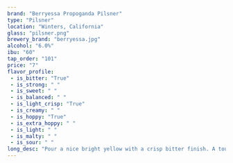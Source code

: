 ```yaml
---
brand: "Berryessa Propoganda Pilsner"
type: "Pilsner"
location: "Winters, California"
glass: "pilsner.png"
brewery_brand: "berryessa.jpg"
alcohol: "6.0%"
ibu: "60"
tap_order: "101"
price: "7"
flavor_profile:
 - is_bitter: "True"
 - is_strong: " "
 - is_sweet: " "
 - is_balanced: " "
 - is_light_crisp: "True"
 - is_creamy: " "
 - is_hoppy: "True"
 - is_extra_hoppy: " "
 - is_light: " "
 - is_malty: " "
 - is_sour: " "
long_desc: "Pour a nice bright yellow with a crisp bitter finish. A touch of malt sweetness rounds out the huge noble type hop aroma - a true hop head pilsner."
---
```

